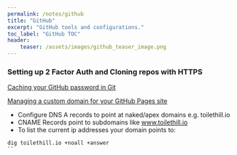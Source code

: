 ```yaml
---
permalink: /notes/github
title: "GitHub"
excerpt: "GitHub tools and configurations."
toc_label: "GitHub TOC"
header:
    teaser: /assets/images/github_teaser_image.png
---
```


### Setting up 2 Factor Auth and Cloning repos with HTTPS

[Caching your GitHub password in Git](https://help.github.com/en/github/using-git/caching-your-github-password-in-git)


[Managing a custom domain for your GitHub Pages site](https://help.github.com/en/github/working-with-github-pages/managing-a-custom-domain-for-your-github-pages-site#configuring-a-records-with-your-dns-provider)

- Configure DNS A records to point at naked/apex domains e.g. toilethill.io
- CNAME Records point to subdomains like www.toilethill.io
- To list the current ip addresses your domain points to:
```bash
dig toilethill.io +noall +answer
``
